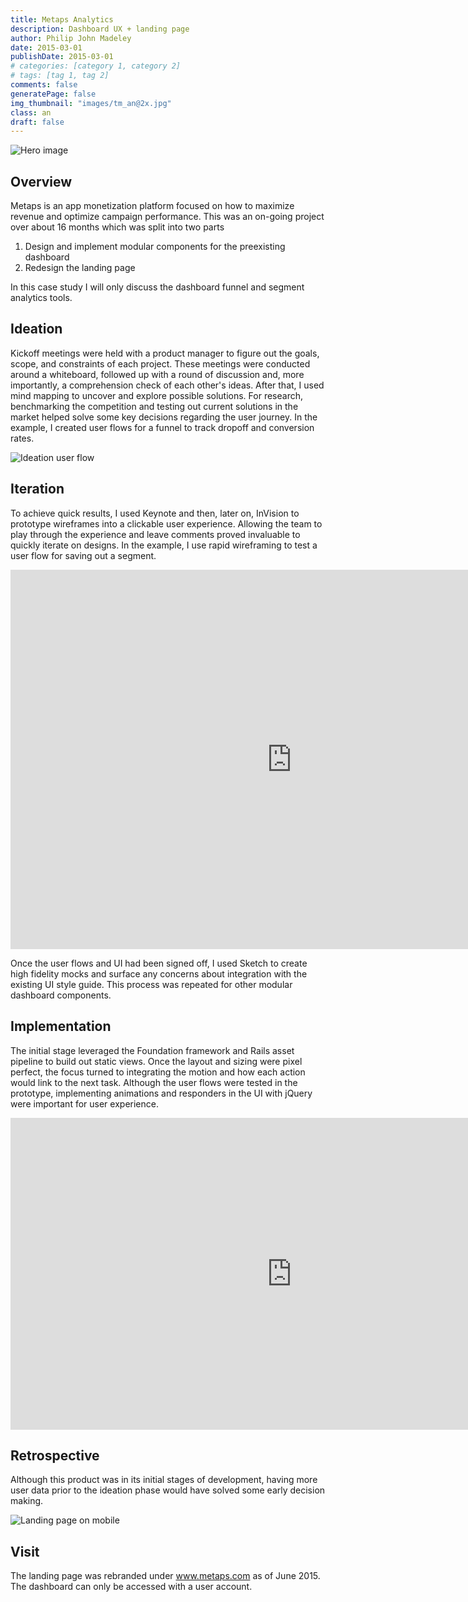 ```yaml
---
title: Metaps Analytics
description: Dashboard UX + landing page
author: Philip John Madeley
date: 2015-03-01
publishDate: 2015-03-01
# categories: [category 1, category 2]
# tags: [tag 1, tag 2]
comments: false
generatePage: false
img_thumbnail: "images/tm_an@2x.jpg"
class: an
draft: false
---
```


![Hero image](/images/an_top_sm@2x.jpg)

## Overview
Metaps is an app monetization platform focused on how to maximize revenue and optimize campaign performance. This was an on-going project over about 16 months which was split into two parts

1. Design and implement modular components for the preexisting dashboard
2. Redesign the landing page

In this case study I will only discuss the dashboard funnel and segment analytics tools.

## Ideation
Kickoff meetings were held with a product manager to figure out the goals, scope, and constraints of each project.  These meetings were conducted around a whiteboard, followed up with a round of discussion and, more importantly, a comprehension check of each other's ideas.
After that, I used mind mapping to uncover and explore possible solutions.  For research, benchmarking the competition and testing out current solutions in the market helped solve some key decisions regarding the user journey.  In the example,  I created user flows for a funnel to track dropoff and conversion rates.  

![Ideation user flow](/images/an_ideation_userflow.jpg)

## Iteration
To achieve quick results, I used Keynote and then, later on, InVision to prototype wireframes into a clickable user experience.  Allowing the team to play through the experience and leave comments proved invaluable to quickly iterate on designs.  In the example, I use rapid wireframing to test a user flow for saving out a segment.

<div class="responsive-container">
<iframe src="https://player.vimeo.com/video/161468167?title=0&byline=0&portrait=0" width="900" height="607" frameborder="0" webkitallowfullscreen mozallowfullscreen allowfullscreen></iframe>
</div>

Once the user flows and UI had been signed off, I used Sketch to create high fidelity mocks and surface any concerns about integration with the existing UI style guide. This process was repeated for other modular dashboard components.

## Implementation
The initial stage leveraged the Foundation framework and Rails asset pipeline to build out static views. Once the layout and sizing were pixel perfect, the focus turned to integrating the motion and how each action would link to the next task. Although the user flows were tested in the  prototype, implementing animations and responders in the UI with jQuery were important for user experience.

<div class="responsive-container">
<iframe src="https://player.vimeo.com/video/161471190?title=0&byline=0&portrait=0" width="900" height="499" frameborder="0" webkitallowfullscreen mozallowfullscreen allowfullscreen></iframe>
</div>

## Retrospective
Although this product was in its initial stages of development, having more user data prior to the ideation phase would have solved some early decision making.

![Landing page on mobile](/images/an_mobile.jpg)


## Visit
The landing page was rebranded under www.metaps.com as of June 2015. The dashboard can only be accessed with a user account.
